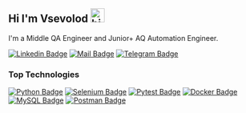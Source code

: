 ## Hi I'm Vsevolod <img src="https://user-images.githubusercontent.com/1303154/88677602-1635ba80-d120-11ea-84d8-d263ba5fc3c0.gif" width="28px" alt="hi">

I'm a Middle QA Engineer and Junior+ AQ Automation Engineer.

 [![Linkedin Badge](https://img.shields.io/badge/-Vsevolod-0e76a8?style=flat&labelColor=0e76a8&logo=linkedin&logoColor=white)](https://www.linkedin.com/in/vsevolod-sirotkin-836645235/) [![Mail Badge](https://img.shields.io/badge/-19vsevolod97-c0392b?style=flat&labelColor=c0392b&logo=gmail&logoColor=white)](mailto:19vsevolod97@gmail.com) [![Telegram Badge](https://img.shields.io/badge/-19vsevolod97-ffffff?style=flat&labelColor=ffffff&logo=Telegram&logoColor=black)](mailto:https://t.me/Zazai_team_swag)
 ### Top Technologies

 [![Python Badge](https://img.shields.io/badge/-Python-ffff00?style=for-the-badge&labelColor=black&logo=Python&logoColor=ffff00)](#) [![Selenium Badge](https://img.shields.io/badge/-Selenium-61DBFB?style=for-the-badge&labelColor=black&logo=Selenium&logoColor=61DBFB)](#) [![Pytest Badge](https://img.shields.io/badge/-Pytest-e535ab?style=for-the-badge&labelColor=black&logo=Pytest&logoColor=e535ab)](#) [![Docker Badge](https://img.shields.io/badge/-Docker-007acc?style=for-the-badge&labelColor=black&logo=Docker&logoColor=007acc)](#) [![MySQL Badge](https://img.shields.io/badge/-MySQL-eb6e34?style=for-the-badge&labelColor=black&logo=mysql&logoColor=eb6e34)](#) [![Postman Badge](https://img.shields.io/badge/-Postman-f72307?style=for-the-badge&labelColor=black&logo=Postman&logoColor=f72307)](#)

